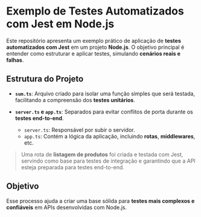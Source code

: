 # Exemplo de Testes Automatizados com Jest em Node.js

Este repositório apresenta um exemplo prático de aplicação de **testes automatizados com Jest** em um projeto **Node.js**. O objetivo principal é entender como estruturar e aplicar testes, simulando **cenários reais e falhas**.

## Estrutura do Projeto

- **`sum.ts`**: Arquivo criado para isolar uma função simples que será testada, facilitando a compreensão dos **testes unitários**.

- **`server.ts` e `app.ts`**: Separados para evitar conflitos de porta durante os **testes end-to-end**.  
  - `server.ts`: Responsável por subir o servidor.
  - `app.ts`: Contém a lógica da aplicação, incluindo **rotas**, **middlewares**, etc.

> Uma rota de **listagem de produtos** foi criada e testada com Jest, servindo como base para testes de integração e garantindo que a API esteja preparada para testes end-to-end.

## Objetivo

Esse processo ajuda a criar uma base sólida para **testes mais complexos e confiáveis** em APIs desenvolvidas com Node.js.
